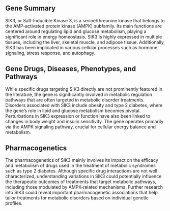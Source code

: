 ## Gene Summary
SIK3, or Salt-Inducible Kinase 3, is a serine/threonine kinase that belongs to the AMP-activated protein kinase (AMPK) subfamily. Its main functions are centered around regulating lipid and glucose metabolism, playing a significant role in energy homeostasis. SIK3 is highly expressed in multiple tissues, including the liver, skeletal muscle, and adipose tissue. Additionally, SIK3 has been implicated in various cellular processes such as hormone signaling, stress response, and autophagy.

## Gene Drugs, Diseases, Phenotypes, and Pathways
While specific drugs targeting SIK3 directly are not prominently featured in the literature, the gene is significantly involved in metabolic regulation pathways that are often targeted in metabolic disorder treatments. Disorders associated with SIK3 include obesity and type 2 diabetes, where the gene’s role in lipid and glucose metabolism becomes pivotal. Perturbations in SIK3 expression or function have also been linked to changes in body weight and insulin sensitivity. The gene operates primarily via the AMPK signaling pathway, crucial for cellular energy balance and metabolism.

## Pharmacogenetics
The pharmacogenetics of SIK3 mainly involves its impact on the efficacy and metabolism of drugs used in the treatment of metabolic syndromes such as type 2 diabetes. Although specific drug interactions are not well characterized, understanding variations in SIK3 could potentially influence the therapeutic outcomes of treatments that target metabolic pathways, including those modulated by AMPK-related mechanisms. Further research into SIK3 could reveal important pharmacogenetic associations that help tailor treatments for metabolic disorders based on individual genetic profiles.
